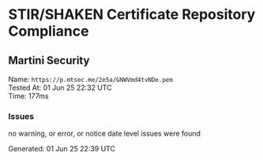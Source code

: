 # STIR/SHAKEN Certificate Repository Compliance

## Martini Security

Name: `https://p.mtsec.me/2e5a/GNWVmd4tvNDe.pem`\
Tested At: 01 Jun 25 22:32 UTC\
Time: 177ms

### Issues

no warning, or error, or notice date level issues were found

Generated: 01 Jun 25 22:39 UTC